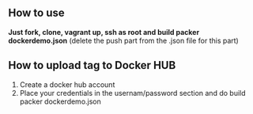 ## How to use

__Just fork, clone, vagrant up, ssh as root and build packer dockerdemo.json__ (delete the push part from the .json file for this part)

## How to upload tag to Docker HUB
1. Create a docker hub account
2. Place your credentials in the usernam/password section and do build packer dockerdemo.json
